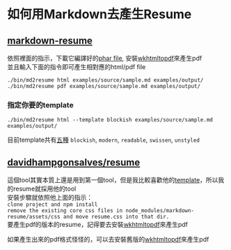 # 如何用Markdown去產生Resume

## [markdown-resume](https://github.com/there4/markdown-resume)  
依照裡面的指示，下載它編譯好的[phar file](https://github.com/there4/markdown-resume/raw/master/bin/md2resume), 安裝[wkhtmltopdf](https://github.com/pdfkit/pdfkit/wiki/Installing-WKHTMLTOPDF)來產生pdf  
並且輸入下面的指令即可產生相對應的html/pdf file

```
./bin/md2resume html examples/source/sample.md examples/output/
./bin/md2resume pdf examples/source/sample.md examples/output/
```

### 指定你要的template  
`./bin/md2resume html --template blockish examples/source/sample.md examples/output/`

目前template共有[五種](https://github.com/there4/markdown-resume/tree/master/templates) `blockish`, `modern`, `readable`, `swissen`, `unstyled`  

## [davidhampgonsalves/resume](https://github.com/davidhampgonsalves/resume)  
這個tool其實本質上還是用到第一個tool，但是我比較喜歡他的[template](http://www.davidhampgonsalves.com/html/resume.html)，所以我的resume就採用他的tool  
安裝步驟就依照他上面的指示：  
`clone project and npm install`  
`remove the existing core css files in node_modules/markdown-resume/assets/css and move resume.css into that dir.`  
要產生pdf的版本的resume，記得要去安裝[wkhtmltopdf](https://github.com/pdfkit/pdfkit/wiki/Installing-WKHTMLTOPDF)來產生pdf  

如果產生出來的pdf格式怪怪的，可以去安裝舊版的[wkhtmltopdf](http://wkhtmltopdf.org/downloads.html#stable)來產生pdf